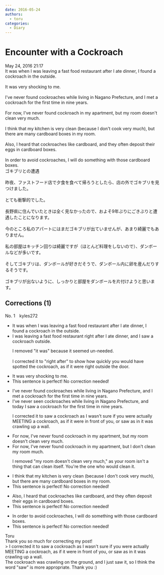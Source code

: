```yaml
---
date: 2016-05-24
authors:
  - toru
categories:
  - Diary
---
```


<h1 id="subject_show">Encounter with a Cockroach</h1>
<div class="date">May 24, 2016 21:17</div>
<div id="post"><div id="body_show_ori">
It was when I was leaving a fast food restaurant after I ate dinner, I found a cockroach in the outside.<br/><br/>It was very shocking to me.<br/><br/>I've never found cockroaches while living in Nagano Prefecture, and I met a cockroach for the first time in nine years.<br/><br/>For now, I've never found cockroach in my apartment, but my room doesn't clean very much.<br/><br/>I think that my kitchen is very clean (because I don't cook very much), but there are many cardboard boxes in my room.<br/><br/>Also, I heard that cockroaches like cardboard, and they often deposit their eggs in cardboard boxes.<br/><br/>In order to avoid cockroaches, I will do something with those cardboard boxes.
</div></div>

<!-- more -->

<div id="post_ja"><div id="body_show_mo">
ゴキブリとの遭遇<br/><br/>昨夜、ファストフード店で夕食を食べて帰ろうとしたら、店の外でゴキブリを見つけました。<br/><br/>とても衝撃的でした。<br/><br/>長野県に住んでいたときは全く見なかったので、およそ9年ぶりにごきぶりと遭遇したことになります。<br/><br/>今のところ私のアパートにはまだゴキブリが出ていませんが、あまり綺麗でもありません。<br/><br/>私の部屋はキッチン回りは綺麗ですが（ほとんど料理をしないので）、ダンボールなどが多いです。<br/><br/>そしてゴキブリは、ダンボールが好きだそうで、ダンボール内に卵を産んだりするそうです。<br/><br/>ゴキブリが出ないように、しっかりと部屋をダンボールを片付けようと思います。
</div></div>

## Corrections (1)
<div id="block"><div class="first_name"> No. 1　<span class="just_name">kyles272</span></div><div id="block2">
<ul class="correction_field">
<li class="incorrect">It was when I was leaving a fast food restaurant after I ate dinner, I found a cockroach in the outside.</li>
<li class="corrected correct">
<span class="f_red">I was leaving</span> a fast food restaurant <span class="f_red">right after</span> I ate dinner, and I <span class="f_red">saw</span> a cockroach outside.
<p class="correction_comment">I removed "it was" because it seemed un-needed. <br/><br/>I corrected it to "right after" to show how quickly you would have spotted the cockroach, as if it were right outside the door.</p>
</li>
</ul>
<ul class="correction_field">
<li class="incorrect">It was very shocking to me.</li>
<li class="corrected perfect">This sentence is perfect! No correction needed!</li>
</ul>
<ul class="correction_field">
<li class="incorrect">I've never found cockroaches while living in Nagano Prefecture, and I met a cockroach for the first time in nine years.</li>
<li class="corrected correct">
I've never seen cockroaches while living<span class="f_red"> </span>in Nagano Prefecture, and today I saw a cockroach for the first time in nine years.
<p class="correction_comment">I corrected it to saw a cockroach as I wasn't sure if you were actually MEETING a cockroach, as if it were in front of you, or saw as in it was crawling up a wall.</p>
</li>
</ul>
<ul class="correction_field">
<li class="incorrect">For now, I've never found cockroach in my apartment, but my room doesn't clean very much.</li>
<li class="corrected correct">
For now, I've never found cockroach in my apartment, but <span class="f_red">I don't clean my room much</span>.
<p class="correction_comment">I removed "my room doesn't clean very much," as your room isn't a thing that can clean itself. You're the one who would clean it.</p>
</li>
</ul>
<ul class="correction_field">
<li class="incorrect">I think that my kitchen is very clean (because I don't cook very much), but there are many cardboard boxes in my room.</li>
<li class="corrected perfect">This sentence is perfect! No correction needed!</li>
</ul>
<ul class="correction_field">
<li class="incorrect">Also, I heard that cockroaches like cardboard, and they often deposit their eggs in cardboard boxes.</li>
<li class="corrected perfect">This sentence is perfect! No correction needed!</li>
</ul>
<ul class="correction_field">
<li class="incorrect">In order to avoid cockroaches, I will do something with those cardboard boxes.</li>
<li class="corrected perfect">This sentence is perfect! No correction needed!</li>
</ul>
</div><div class="name"><span class="just_name">Toru</span><br>
Thank you so much for correcting my post!<br/>&gt; I corrected it to saw a cockroach as I wasn't sure if you were actually MEETING a cockroach, as if it were in front of you, or saw as in it was crawling up a wall.<br/>The cockroach was crawling on the ground, and I just saw it, so I think the word "saw" is more appropriate. Thank you :)
</div>
</div>
